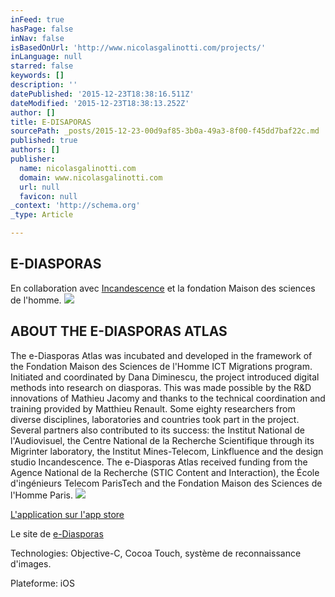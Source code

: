 ```yaml
---
inFeed: true
hasPage: false
inNav: false
isBasedOnUrl: 'http://www.nicolasgalinotti.com/projects/'
inLanguage: null
starred: false
keywords: []
description: ''
datePublished: '2015-12-23T18:38:16.511Z'
dateModified: '2015-12-23T18:38:13.252Z'
author: []
title: E-DISAPORAS
sourcePath: _posts/2015-12-23-00d9af85-3b0a-49a3-8f00-f45dd7baf22c.md
published: true
authors: []
publisher:
  name: nicolasgalinotti.com
  domain: www.nicolasgalinotti.com
  url: null
  favicon: null
_context: 'http://schema.org'
_type: Article

---
```

## E-DIASPORAS

En collaboration avec [Incandescence][0] et la fondation Maison des sciences de l'homme.
![](https://the-grid-user-content.s3-us-west-2.amazonaws.com/1556b7c3-79fc-458d-860c-ecbd4f76ec87.png)

## ABOUT THE E-DIASPORAS ATLAS

The e-Diasporas Atlas was incubated and developed in the framework of the Fondation Maison des Sciences de l'Homme ICT Migrations program. Initiated and coordinated by Dana Diminescu, the project introduced digital methods into research on diasporas. This was made possible by the R&D innovations of Mathieu Jacomy and thanks to the technical coordination and training provided by Matthieu Renault. Some eighty researchers from diverse disciplines, laboratories and countries took part in the project. Several partners also contributed to its success: the Institut National de l'Audiovisuel, the Centre National de la Recherche Scientifique through its Migrinter laboratory, the Institut Mines-Telecom, Linkfluence and the design studio Incandescence. The e-Diasporas Atlas received funding from the Agence National de la Recherche (STIC Content and Interaction), the École d'ingénieurs Telecom ParisTech and the Fondation Maison des Sciences de l'Homme Paris.
![](https://the-grid-user-content.s3-us-west-2.amazonaws.com/3105ab84-d9ae-4681-a0da-90a54adf8827.png)

[L'application sur l'app store][1]

Le site de [e-Diasporas][2]

Technologies: Objective-C, Cocoa Touch, système de reconnaissance d'images.

Plateforme: iOS

[0]: http://www.incandescence.com/
[1]: https://itunes.apple.com/fr/app/e-diasporas/id525271457?mt=8
[2]: http://www.e-diasporas.fr/